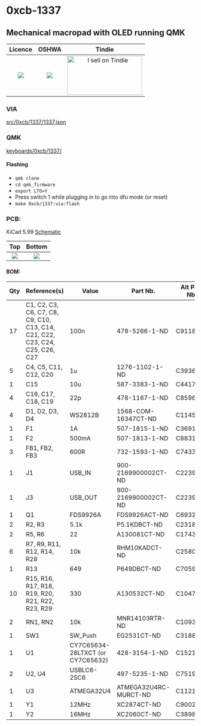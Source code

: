 # 0xcb-1337
## Mechanical macropad with OLED running QMK

Licence | OSHWA | Tindie
:-------------------------:|:-------------------------:|:-------------------------:
![](https://github.com/Conor-Burns/0xcb-1337/blob/main/IMG/LICENSE.svg) | [![](https://github.com/Conor-Burns/0xcb-1337/blob/main/PCB/rev3.0/OSHWA.svg)](https://certification.oshwa.org/de000113.html) | <a href="https://www.tindie.com/stores/0xcb/?ref=offsite_badges&utm_source=sellers_conorlburns&utm_medium=badges&utm_campaign=badge_large"><img src="https://d2ss6ovg47m0r5.cloudfront.net/badges/tindie-larges.png" alt="I sell on Tindie" width="200" height="104"></a>

### VIA

[src/0xcb/1337/1337.json](https://github.com/Conor-Burns/keyboards/tree/0xcb-1337/src/0xcb/1337)

### QMK

[keyboards/0xcb/1337/](https://github.com/Conor-Burns/qmk_firmware/tree/0xcb-1337/keyboards/0xcb/1337)

#### Flashing

* `qmk clone`
* `cd qmk_firmware`
* `export LTO=Y`
* Press switch 1 while plugging in to go into dfu mode (or reset)
* `make 0xcb/1337:via:flash`

### PCB:
KiCad 5.99
[Schematic](https://github.com/Conor-Burns/0xcb-1337/blob/main/PCB/rev3.0/Schematic_1337.pdf)

Top | Bottom
:-------------------------:|:-------------------------:
![](https://github.com/Conor-Burns/0xcb-1337/blob/main/PCB/rev3.0/top.png)  |  ![](https://github.com/Conor-Burns/0xcb-1337/blob/main/PCB/rev3.0/bottom.png)

#### BOM:
|Qty|Reference(s)                                                                |Value                           |Part Nb.             |Alt Part Nb.|
|---|----------------------------------------------------------------------------|--------------------------------|---------------------|------------|
|17 |C1, C2, C3, C6, C7, C8, C9, C10, C13, C14, C21, C22, C23, C24, C25, C26, C27|100n                            |478-5266-1-ND        |C91183      |
|5  |C4, C5, C11, C12, C20                                                       |1u                              |1276-1102-1-ND       |C393692     |
|1  |C15                                                                         |10u                             |587-3383-1-ND        |C441753     |
|4  |C16, C17, C18, C19                                                          |22p                             |478-1167-1-ND        |C85969      |
|4  |D1, D2, D3, D4                                                              |WS2812B                         |1568-COM-16347CT-ND  |C114586     |
|1  |F1                                                                          |1A                              |507-1815-1-ND        |C369150     |
|1  |F2                                                                          |500mA                           |507-1813-1-ND        |C883103     |
|3  |FB1, FB2, FB3                                                               |600R                            |732-1593-1-ND        |C74330      |
|1  |J1                                                                          |USB_IN                          |900-2169900002CT-ND  |C223906     |
|1  |J3                                                                          |USB_OUT                         |900-2169900002CT-ND  |C223906     |
|1  |Q1                                                                          |FDS9926A                        |FDS9926ACT-ND        |C693202     |
|2  |R2, R3                                                                      |5.1k                            |P5.1KDBCT-ND         |C23186      |
|2  |R5, R6                                                                      |22                              |A130081CT-ND         |C174301     |
|6  |R7, R9, R11, R12, R14, R28                                                  |10k                             |RHM10KADCT-ND        |C25804      |
|1  |R13                                                                         |649                             |P649DBCT-ND          |C705928     |
|10 |R15, R16, R17, R18, R19, R20, R21, R22, R23, R29                            |330                             |A130532CT-ND         |C104763     |
|2  |RN1, RN2                                                                    |10k                             |MNR14103RTR-ND       |C109324     |
|1  |SW1                                                                         |SW_Push                         |EG2531CT-ND          |C318884     |
|1  |U1                                                                          |CY7C65634-28LTXCT (or CY7C65632)|428-3154-1-ND        |C1521581    |
|2  |U2, U4                                                                      |USBLC6-2SC6                     |497-5235-1-ND        |C7519       |
|1  |U3                                                                          |ATMEGA32U4                      |ATMEGA32U4RC-MURCT-ND|C112161     |
|1  |Y1                                                                          |12MHz                           |XC2874CT-ND          |C9002       |
|1  |Y2                                                                          |16MHz                           |XC2060CT-ND          |C389842     |
